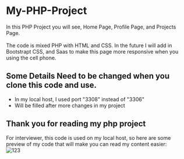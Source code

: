 # My-PHP-Project
In this PHP Project you will see, Home Page, Profile Page, and Projects Page. <br><br>
The code is mixed PHP with HTML and CSS. In the future I will add in Bootstrapt CSS, and Saas to make this page more responsive when you using the cell phone.<br>

## Some Details Need to be changed when you clone this code and use.<br>
- In my local host, I used port "3308" instead of "3306"<br>
- Will be filled after more changes in my project<br>

## Thank you for reading my php project<br>
For interviewer, this code is used on my local host, so here are some preview of my code that will make you can read my content easier:<br>
![123](../JimYangZhao/My-PHP-Project/university.png)
